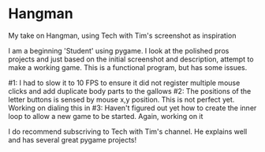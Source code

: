 # Hangman
My take on Hangman, using Tech with Tim's screenshot as inspiration

I am a beginning 'Student' using pygame.  I look at the polished pros projects and just based on the initial screenshot and description, 
attempt to make a working game.  This is a functional program, but has some issues.  

#1: I had to slow it to 10 FPS to ensure it did not register multiple mouse clicks and add duplicate body parts to the gallows
#2: The positions of the letter buttons is sensed by mouse x,y position.  This is not perfect yet.  Working on dialing this in
#3: Haven't figured out yet how to create the inner loop to allow a new game to be started.  Again, working on it

I do recommend subscriving to Tech with Tim's channel.  He explains well and has several great pygame projects!
